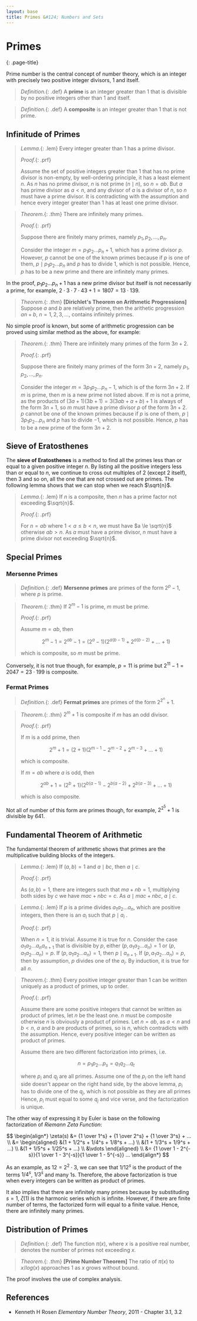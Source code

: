 ```yaml
---
layout: base
title: Primes &#124; Numbers and Sets
---
```


# Primes
{: .page-title}

Prime number is the central concept of number theory, which is an integer with precisely two positive integer divisors, $1$ and itself.

> *Definition.*{: .def}
> A **prime** is an integer greater than $1$ that is divisible by no positive integers other than $1$ and itself.

> *Definition.*{: .def}
> A **composite** is an integer greater than $1$ that is not prime.

## Infinitude of Primes

> *Lemma.*{: .lem}
> Every integer greater than $1$ has a prime divisor.
>
> *Proof.*{: .prf}
>
> Assume the set of positive integers greater than $1$ that has no prime divisor is non-empty, by well-ordering principle, it has a least element $n$.
> As $n$ has no prime divisor, $n$ is not prime ($n \mid n$), so $n = ab$.
> But $a$ has prime divisor as $a < n$, and any divisor of $a$ is a divisor of $n$, so $n$ must have a prime divisor.
> It is contradicting with the assumption and hence every integer greater than $1$ has at least one prime divisor.

> *Theorem.*{: .thm}
> There are infinitely many primes.
>
> *Proof.*{: .prf}
>
> Suppose there are finitely many primes, namely $p_1, p_2, ..., p_n$.
>
> Consider the integer $m = p_1p_2...p_n + 1$, which has a prime divisor $p$.
> However, $p$ cannot be one of the known primes because if $p$ is one of them, $p \mid p_1p_2...p_n$ and $p$ has to divide $1$, which is not possible.
> Hence, $p$ has to be a new prime and there are infinitely many primes.

In the proof, $p_1p_2...p_n + 1$ has a new prime divisor but itself is not necessarily a prime, for example, $2 \cdot 3 \cdot 7 \cdot 43 + 1 = 1807 = 13 \cdot 139$.

> *Theorem.*{: .thm}
> **[Dirichlet's Theorem on Arithmetic Progressions]**
> Suppose $a$ and $b$ are relatively prime, then the arithetic progression $an + b$, $n = 1, 2, 3, ...$, contains infinitely primes.

No simple proof is known, but some of arithmetic progression can be proved using similar method as the above, for example:

> *Theorem.*{: .thm}
> There are infinitely many primes of the form $3n + 2$.
>
> *Proof.*{: .prf}
>
> Suppose there are finitely many primes of the form $3n + 2$, namely $p_1, p_2, ..., p_n$.
>
> Consider the integer $m = 3p_1p_2...p_n - 1$, which is of the form $3n + 2$.
> If $m$ is prime, then $m$ is a new prime not listed above.
> If $m$ is not a prime, as the products of $(3a + 1)(3b + 1) = 3(3ab + a + b) + 1$ is always of the form $3n + 1$, so $m$ must have a prime divisor $p$ of the form $3n + 2$.
> $p$ cannot be one of the known primes because if $p$ is one of them, $p \mid 3p_1p_2...p_n$ and $p$ has to divide $-1$, which is not possible.
> Hence, $p$ has to be a new prime of the form $3n + 2$.

## Sieve of Eratosthenes

The **sieve of Eratosthenes** is a method to find all the primes less than or equal to a given positive integer $n$.
By listing all the positive integers less than or equal to $n$, we continue to cross out multiples of $2$ (except $2$ itself), then $3$ and so on, all the one that are not crossed out are primes.
The following lemma shows that we can stop when we reach $\sqrt{n}$.

> *Lemma.*{: .lem}
> If $n$ is a composite, then $n$ has a prime factor not exceeding $\sqrt{n}$.
>
> *Proof.*{: .prf}
>
> For $n = ab$ where $1 < a \le b < n$, we must have $a \le \sqrt{n}$ otherwise $ab > n$.
> As $a$ must have a prime divisor, $n$ must have a prime divisor not exceeding $\sqrt{n}$.

## Special Primes

### Mersenne Primes

> *Definition.*{: .def}
> **Mersenne primes** are primes of the form $2^p - 1$, where $p$ is prime.

> *Theorem.*{: .thm}
> If $2^m - 1$ is prime, $m$ must be prime.
>
> *Proof.*{: .prf}
>
> Assume $m = ab$, then
>
> $$
  2^m - 1 = 2^{ab} - 1 = (2^a - 1)(2^{a(b -1)} + 2^{a(b-2)} + ... + 1)
  $$
>
> which is composite, so $m$ must be prime.

Conversely, it is not true though, for example, $p = 11$ is prime but $2^{11} - 1 = 2047 = 23 \cdot 199$ is composite.

### Fermat Primes

> *Definition.*{: .def}
> **Fermat primes** are primes of the form $2^{2^n} + 1$.

> *Theorem.*{: .thm}
> $2^m + 1$ is composite if $m$ has an odd divisor.
>
> *Proof.*{: .prf}
>
> If $m$ is a odd prime, then
>
> $$
  2^m + 1 = (2 + 1)(2^{m-1} - 2^{m-2} + 2^{m-3} + ... + 1)
  $$
>
> which is composite.
>
> If $m = ab$ where $a$ is odd, then
>
> $$
  2^{ab} + 1 = (2^b + 1)(2^{b(a-1)} - 2^{b(a-2)} + 2^{b(a-3)} + ... + 1)
  $$
>
> which is also composite.

Not all of number of this form are primes though, for example, $2^{2^5} + 1$ is divisible by $641$.

## Fundamental Theorem of Arithmetic

The fundamental theorem of arithmetic shows that primes are the multiplicative building blocks of the integers.

> *Lemma.*{: .lem}
> If $(a, b) = 1$ and $a \mid bc$, then $a \mid c$.
>
> *Proof.*{: .prf}
>
> As $(a, b) = 1$, there are integers such that $ma + nb = 1$, multiplying both sides by $c$ we have $mac + nbc = c$.
> As $a \mid mac + nbc$, $a \mid c$.

> *Lemma.*{: .lem}
> If $p$ is a prime divides $a_1a_2...a_n$, which are positive integers, then there is an $a_i$ such that $p \mid a_i$ .
>
> *Proof.*{: .prf}
>
> When $n = 1$, it is trivial.
> Assume it is true for $n$.
> Consider the case $a_1a_2...a_na_{n+1}$ that is divisible by $p$, either $(p, a_1a_2...a_n) = 1$ or $(p, a_1a_2...a_n) = p$.
> If $(p, a_1a_2...a_n) = 1$, then $p \mid a_{n+1}$. If $(p, a_1a_2...a_n) = p$, then by assumption, $p$ divides one of the $a_i$.
> By induction, it is true for all $n$.

> *Theorem.*{: .thm}
> Every positive integer greater than $1$ can be written uniquely as a product of primes, up to order.
>
> *Proof.*{: .prf}
>
> Assume there are some positive integers that cannot be written as product of primes, let $n$ be the least one.
> $n$ must be composite otherwise $n$ is obviously a product of primes.
> Let $n = ab$, as $a < n$ and $b < n$, $a$ and $b$ are products of primes, so is $n$, which contradicts with the assumption.
> Hence, every positive integer can be written as product of primes.
>
> Assume there are two different factorization into primes, i.e.
>
> $$
  n = p_1p_2...p_s = q_1q_2...q_t
  $$
>
> where $p_i$ and $q_j$ are all primes.
> Assume one of the $p_i$ on the left hand side doesn't appear on the right hand side,
> by the above lemma, $p_i$ has to divide one of the $q_j$, which is not possible as they are all primes
> Hence, $p_i$ must equal to some $q_j$ and vice verse, and the factorization is unique.

The other way of expressing it by Euler is base on the following factorization of _Riemann Zeta Function_:

$$
\begin{align*}
\zeta(s) &= {1 \over 1^s} + {1 \over 2^s} + {1 \over 3^s} + ... \\
         &= \begin{aligned}
            &(1 + 1/2^s + 1/4^s + 1/8^s + ...) \\
            &(1 + 1/3^s + 1/9^s + ...) \\
            &(1 + 1/5^s + 1/25^s + ...) \\
            &\vdots
            \end{aligned} \\
         &= {1 \over 1 - 2^{-s}}{1 \over 1 - 3^{-s}}{1 \over 1 - 5^{-s}} ...
\end{align*}
$$

As an example, as $12 = 2^2 \cdot 3$, we can see that $1/12^s$ is the product of the terms $1/4^s$, $1/3^s$ and many $1$s.
Therefore, the above factorization is true when every integers can be written as product of primes.

It also implies that there are infinitely many primes because by substituding $s = 1$, $\zeta(1)$ is the harmonic series which is infinite.
However, if there are finite number of terms, the factorized form will equal to a finite value.
Hence, there are infinitely many primes.

## Distribution of Primes

> *Definition.*{: .def}
> The function $\pi(x)$, where $x$ is a positive real number, denotes the number of primes not exceeding $x$.

> *Theorem.*{: .thm}
> **[Prime Number Theorem]**
> The ratio of $\pi(x)$ to $x/log(x)$ approaches $1$ as $x$ grows without bound.

The proof involves the use of complex analysis.

## References

* Kenneth H Rosen _Elementary Number Theory_, 2011 - Chapter 3.1, 3.2
